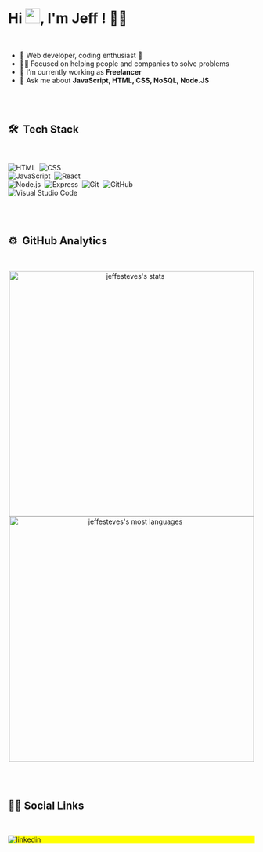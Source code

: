<h1 align="left">Hi <img src="https://raw.githubusercontent.com/kaueMarques/kaueMarques/master/hi.gif" width="30px">, I'm Jeff ! 🧔🏽</h1>

<br>

- 🌱 Web developer, coding enthusiast 🙌
- 🧔🏽 Focused on helping people and companies to solve problems
- 🔭 I’m currently working as **Freelancer**
- 💬 Ask me about **JavaScript, HTML, CSS, NoSQL, Node.JS**

<br><br>

## 🛠 &nbsp;Tech Stack
<br>

![HTML](https://img.shields.io/badge/-HTML-05122A?style=flat&logo=HTML5)&nbsp;
![CSS](https://img.shields.io/badge/-CSS-05122A?style=flat&logo=CSS3&logoColor=1572B6)&nbsp;	
![JavaScript](https://img.shields.io/badge/-JavaScript-05122A?style=flat&logo=javascript)&nbsp;
![React](https://img.shields.io/badge/-React-05122A?style=flat&logo=react)&nbsp;
<br>
![Node.js](https://img.shields.io/badge/-Node.js-05122A?style=flat&logo=node.js)&nbsp;
![Express](https://img.shields.io/badge/-Express.js-05122A?style=flat&logo=express.js)&nbsp;
![Git](https://img.shields.io/badge/-Git-05122A?style=flat&logo=git)&nbsp;
![GitHub](https://img.shields.io/badge/-GitHub-05122A?style=flat&logo=github)&nbsp;
<br>
![Visual Studio Code](https://img.shields.io/badge/-Visual%20Studio%20Code-05122A?style=flat&logo=visual-studio-code&logoColor=007ACC)&nbsp;

<br><br>



## ⚙️ &nbsp;GitHub Analytics
<br>

<p align="center">
<img width="500em" src="https://github-readme-stats.vercel.app/api?username=jeffesteves&show_icons=true&theme=vision-friendly-dark" alt="jeffesteves's stats"/> <img width="500em" src="https://github-readme-stats.vercel.app/api/top-langs/?username=jeffesteves&layout=compact&theme=vision-friendly-dark" alt="jeffesteves's most languages"/>
</p>

<br><br>

## &#129492;&#127997; Social Links
<br>

<p align="left" style="background:yellow">

<a href="https://www.linkedin.com/in/jefferson-esteves-518081169/" target="_blank">
  <img align="center" src="https://img.shields.io/badge/-JeffEsteves-05122A?style=flat&logo=linkedin" alt="linkedin"/>
</a>

</p>





<!--
**JeffEsteves/jeffesteves** is a ✨ _special_ ✨ repository because its `README.md` (this file) appears on your GitHub profile.

Here are some ideas to get you started:

- 🔭 I’m currently working on ...
- 🌱 I’m currently learning ...
- 👯 I’m looking to collaborate on ...
- 🤔 I’m looking for help with ...

- 📫 How to reach me: ...
- 😄 Pronouns: ...
- ⚡ Fun fact: ...
-->
